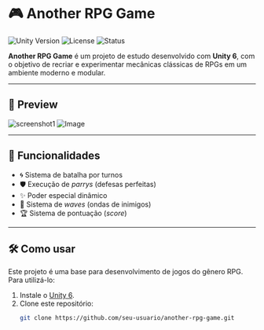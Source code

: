 # 🎮 Another RPG Game

![Unity Version](https://img.shields.io/badge/Unity-6.0-blue.svg)
![License](https://img.shields.io/badge/license-MIT-green.svg)
![Status](https://img.shields.io/badge/status-em%20desenvolvimento-yellow.svg)

**Another RPG Game** é um projeto de estudo desenvolvido com **Unity 6**, com o objetivo de recriar e experimentar mecânicas clássicas de RPGs em um ambiente moderno e modular.

---

## 📸 Preview

![screenshot1](https://github-production-user-asset-6210df.s3.amazonaws.com/61604869/454000541-63cd7280-226e-41bb-96b6-5d0478cdb820.jpeg?X-Amz-Algorithm=AWS4-HMAC-SHA256&X-Amz-Credential=AKIAVCODYLSA53PQK4ZA%2F20250611%2Fus-east-1%2Fs3%2Faws4_request&X-Amz-Date=20250611T154948Z&X-Amz-Expires=300&X-Amz-Signature=774ac2f777a4b09fba4ec158d88aa5435d151085a9b0c434e891891889674340&X-Amz-SignedHeaders=host)
![Image](https://github.com/user-attachments/assets/4d90c0c1-b0d4-4396-91b4-e4666225388a)

---

## 🚀 Funcionalidades

- 🌀 Sistema de batalha por turnos  
- 🛡️ Execução de *parrys* (defesas perfeitas)  
- ✨ Poder especial dinâmico  
- 🌊 Sistema de *waves* (ondas de inimigos)  
- 🏆 Sistema de pontuação (*score*)

---

## 🛠️ Como usar

Este projeto é uma base para desenvolvimento de jogos do gênero RPG.  
Para utilizá-lo:

1. Instale o [Unity 6](https://unity.com/releases/editor/whats-new).
2. Clone este repositório:
   ```bash
   git clone https://github.com/seu-usuario/another-rpg-game.git
